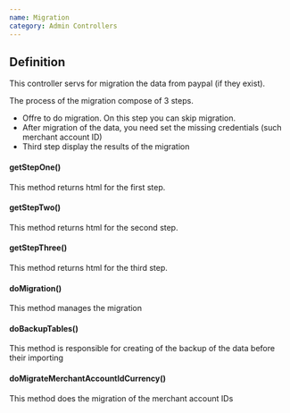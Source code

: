 ```yaml
---
name: Migration
category: Admin Controllers
---
```


## Definition

This controller servs for migration the data from paypal (if they exist).


The process of the migration compose of 3 steps.
- Offre to do migration. On this step you can skip migration.
- After migration of the data, you need set the missing credentials (such merchant account ID)
- Third step display the results of the migration

####  getStepOne()
This method returns html for the first step.

####  getStepTwo()
This method returns html for the second step.

####  getStepThree()
This method returns html for the third step.

####  doMigration()
This method manages the migration

#### doBackupTables()
This method is responsible for creating of the backup of the data before their importing

#### doMigrateMerchantAccountIdCurrency()
This method does the migration of the merchant account IDs
